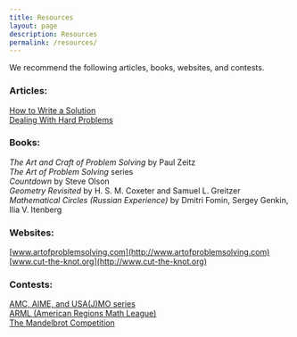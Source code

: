 ```yaml
---
title: Resources
layout: page
description: Resources
permalink: /resources/
---
```


We recommend the following articles, books, websites, and contests.

### Articles:

[How to Write a Solution](http://artofproblemsolving.com/articles/how-to-write-solution)<br>
[Dealing With Hard Problems](http://artofproblemsolving.com/articles/hard-problems)

### Books:

*The Art and Craft of Problem Solving* by Paul Zeitz<br>
*The Art of Problem Solving* series<br>
*Countdown* by Steve Olson<br>
*Geometry Revisited* by H. S. M. Coxeter and Samuel L. Greitzer<br>
*Mathematical Circles (Russian Experience)* by Dmitri Fomin, Sergey Genkin, Ilia V. Itenberg

### Websites:

[www.artofproblemsolving.com](http://www.artofproblemsolving.com)<br>
[www.cut-the-knot.org](http://www.cut-the-knot.org)

### Contests:

[AMC, AIME, and USA(J)MO series](http://www.maa.org/math-competitions)<br>
[ARML (American Regions Math League)](http://www.arml2.com/arml_2016/page/index.php?page_type=public&page=home)<br>
[The Mandelbrot Competition](http://mandelbrot.org/)

